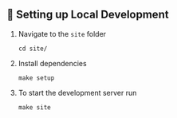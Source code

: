 ## 🚀 Setting up Local Development

1. Navigate to the `site` folder
   ```
   cd site/
   ```
2. Install dependencies
   ```
   make setup
   ```
3. To start the development server run
   ```
   make site
   ```
